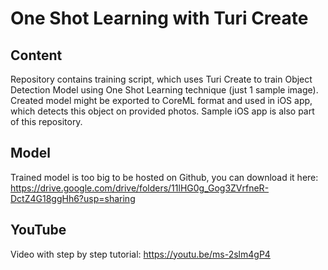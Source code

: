 # One Shot Learning with Turi Create

## Content
Repository contains training script, which uses Turi Create to train Object Detection Model using One Shot Learning technique (just 1 sample image). 
Created model might be exported to CoreML format and used in iOS app, which detects this object on provided photos. Sample iOS app is also part of this repository.

## Model
Trained model is too big to be hosted on Github, you can download it here: https://drive.google.com/drive/folders/11lHG0g_Gog3ZVrfneR-DctZ4G18ggHh6?usp=sharing

## YouTube
Video with step by step tutorial: https://youtu.be/ms-2slm4gP4
